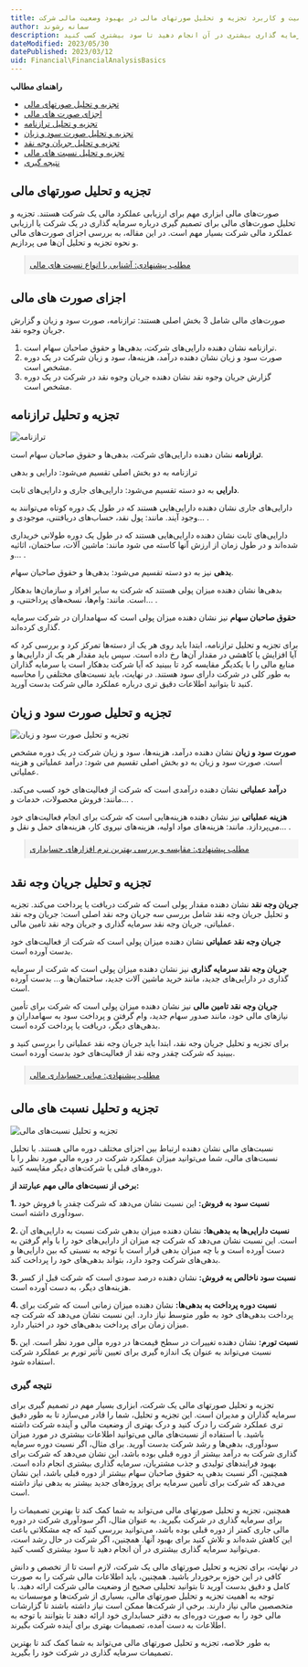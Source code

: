 ```yaml
---
title: اهمیت و کاربرد تجزیه و تحلیل صورتهای مالی در بهبود وضعیت مالی شرکت
author: سمانه رشوند  
description: تجزیه و تحلیل صورتهای مالی می‌تواند به شما کمک کند تا بهترین تصمیمات را برای سرمایه گذاری در شرکت بگیرید. به عنوان مثال، اگر سودآوری شرکت در دوره مالی جاری کمتر از دوره قبلی بوده باشد، می‌توانید بررسی کنید که چه مشکلاتی باعث این کاهش شده‌اند و تلاش کنید برای بهبود آنها. همچنین، اگر شرکت در حال رشد است، می‌توانید سرمایه گذاری بیشتری در آن انجام دهید تا سود بیشتری کسب کنید.
dateModified: 2023/05/30
datePublished: 2023/03/12
uid: Financial\FinancialAnalysisBasics
---
```

**راهنمای مطالب**

- [تجزیه و تحلیل صورتهای مالی](#تجزیه-و-تحلیل-صورتهای-مالی)
- [اجزای صورت های مالی](#اجزای-صورت-های-مالی)
- [تجزیه و تحلیل ترازنامه](#تجزیه-و-تحلیل-ترازنامه)
- [تجزیه و تحلیل صورت سود و زیان](#تجزیه-و-تحلیل-صورت-سود-و-زیان)
- [تجزیه و تحلیل جریان وجه نقد](#تجزیه-و-تحلیل-جریان-وجه-نقد)
- [تجزیه و تحلیل نسبت های مالی](#تجزیه-و-تحلیل-نسبت-های-مالی)
- [نتیجه گیری](#نتیجه-گیری)


## تجزیه و تحلیل صورتهای مالی
صورت‌های مالی ابزاری مهم برای ارزیابی عملکرد مالی یک شرکت هستند. تجزیه و تحلیل صورت‌های مالی برای تصمیم گیری درباره سرمایه گذاری در یک شرکت یا ارزیابی عملکرد مالی شرکت بسیار مهم است. در این مقاله، به بررسی اجزای صورت‌های مالی و نحوه تجزیه و تحلیل آن‌ها می پردازیم.

<blockquote style="background-color:#f5f5f5; padding:0.5rem">
<a href="https://www.hooshkar.com/Wiki/Financial/FinancialRatios" target="_blank">مطلب پیشنهادی: آشنایی با انواع نسبت های مالی</a></blockquote>

## اجزای صورت های مالی
صورت‌های مالی شامل 3 بخش اصلی هستند: ترازنامه، صورت سود و زیان و گزارش جریان وجوه نقد. 

1. ترازنامه نشان دهنده دارایی‌های شرکت، بدهی‌ها و حقوق صاحبان سهام است. 
2. صورت سود و زیان نشان دهنده درآمد، هزینه‌ها، سود و زیان شرکت در یک دوره مشخص است. 
3. گزارش جریان وجوه نقد نشان دهنده جریان وجوه نقد در شرکت در یک دوره مشخص است.

## تجزیه و تحلیل ترازنامه

![ترازنامه](./Images/BalanceSheetAccount.webp)

**ترازنامه** نشان دهنده دارایی‌های شرکت، بدهی‌ها و حقوق صاحبان سهام است. 

ترازنامه به دو بخش اصلی تقسیم می‌شود: دارایی‌ و بدهی

**دارایی‌** به دو دسته تقسیم می‌شود: دارایی‌های جاری و دارایی‌های ثابت. 

دارایی‌های جاری نشان دهنده دارایی‌هایی هستند که در طول یک دوره کوتاه می‌توانند به وجود آیند. مانند: پول نقد، حساب‌های دریافتنی، موجودی و... . 

دارایی‌های ثابت نشان دهنده دارایی‌هایی هستند که در طول یک دوره طولانی خریداری شده‌اند و در طول زمان از ارزش آنها کاسته می شود مانند: ماشین آلات، ساختمان، اثاثیه و... .

**بدهی** نیز به دو دسته تقسیم می‌شود: بدهی‌ها و حقوق صاحبان سهام.

بدهی‌ها نشان دهنده میزان پولی هستند که شرکت به سایر افراد و سازمان‌ها بدهکار است. مانند: وام‌ها، نسخه‌های پرداختنی، و... .

**حقوق صاحبان سهام** نیز نشان دهنده میزان پولی است که سهامداران در شرکت سرمایه گذاری کرده‌اند.

برای تجزیه و تحلیل ترازنامه، ابتدا باید روی هر یک از دسته‌ها تمرکز کرد و بررسی کرد که آیا افزایش یا کاهشی در مقدار آن‌ها رخ داده است. سپس باید مقدار هر یک از دارایی‌ها و منابع مالی را با یکدیگر مقایسه کرد تا ببینید که آیا شرکت بدهکار است یا سرمایه گذاران به طور کلی در شرکت دارای سود هستند. در نهایت، باید نسبت‌های مختلفی را محاسبه کنید تا بتوانید اطلاعات دقیق تری درباره عملکرد مالی شرکت بدست آورید. 

## تجزیه و تحلیل صورت سود و زیان

![تجزیه و تحلیل صورت سود و زیان](./Images/ProfitAndLossAnalysis.webp)

**صورت سود و زیان** نشان دهنده درآمد، هزینه‌ها، سود و زیان شرکت در یک دوره مشخص است. صورت سود و زیان به دو بخش اصلی تقسیم می شود: درآمد عملیاتی و هزینه عملیاتی. 

**درآمد عملیاتی** نشان دهنده درآمدی است که شرکت از فعالیت‌های خود کسب می‌کند. مانند: فروش محصولات، خدمات و... . 

**هزینه عملیاتی** نیز نشان دهنده هزینه‌هایی است که شرکت برای انجام فعالیت‌های خود می‌پردازد. مانند: هزینه‌های مواد اولیه، هزینه‌های نیروی کار، هزینه‌های حمل و نقل و... .

<blockquote style="background-color:#f5f5f5; padding:0.5rem">
<a href="https://www.hooshkar.com/Wiki/Financial/ComparisonFinancialSoftware" target="_blank">مطلب پیشنهادی: مقایسه و بررسی بهترین نرم افزارهای حسابداری</a></blockquote>

## تجزیه و تحلیل جریان وجه نقد

**جریان وجه نقد** نشان دهنده مقدار پولی است که شرکت دریافت یا پرداخت می‌کند. تجزیه و تحلیل جریان وجه نقد شامل بررسی سه جریان وجه نقد اصلی است: جریان وجه نقد عملیاتی، جریان وجه نقد سرمایه گذاری و جریان وجه نقد تامین مالی. 

**جریان وجه نقد عملیاتی** نشان دهنده میزان پولی است که شرکت از فعالیت‌های خود بدست آورده است.

**جریان وجه نقد سرمایه گذاری** نیز نشان دهنده میزان پولی است که شرکت ار سرمایه گذاری در دارایی‌های جدید، مانند خرید ماشین آلات جدید، ساختمان‌ها و... بدست آورده است. 

**جریان وجه نقد تامین مالی** نیز نشان دهنده میزان پولی است که شرکت برای تأمین نیازهای مالی خود، مانند صدور سهام جدید، وام گرفتن و پرداخت سود به سهامداران و بدهی‌های دیگر، دریافت یا پرداخت کرده است.

برای تجزیه و تحلیل جریان وجه نقد، ابتدا باید جریان وجه نقد عملیاتی را بررسی کنید و ببینید که شرکت چقدر وجه نقد از فعالیت‌های خود بدست آورده است. 

<blockquote style="background-color:#f5f5f5; padding:0.5rem">
<a href="https://www.hooshkar.com/Wiki/Financial/BasicsOfFinancialAccounting" target="_blank">مطلب پیشنهادی: مبانی حسابداری مالی</a></blockquote>

## تجزیه و تحلیل نسبت های مالی

![تجزیه و تحلیل نسبت‌های مالی](./Images/AnalysisOfFinancialRatios.webp)

نسبت‌های مالی نشان دهنده ارتباط بین اجزای مختلف دوره مالی هستند. با تحلیل نسبت‌های مالی، شما می‌توانید میزان عملکرد شرکت در دوره مالی مورد نظر را با دوره‌های قبلی یا شرکت‌های دیگر مقایسه کنید. 

**برخی از نسبت‌های مالی مهم عبارتند از:**

**1.	نسبت سود به فروش:** این نسبت نشان می‌دهد که شرکت چقدر با فروش خود سودآوری داشته است.

**2.	نسبت دارایی‌ها به بدهی‌ها:** نشان دهنده میزان بدهی شرکت نسبت به دارایی‌های آن است. این نسبت نشان می‌دهد که شرکت چه میزان از دارایی‌های خود را با وام گرفتن به دست آورده است و با چه میزان بدهی قرار است با توجه به نسبتی که بین دارایی‌ها و بدهی‌های شرکت وجود دارد، بتواند بدهی‌های خود را پرداخت کند.

**3.	نسبت سود ناخالص به فروش:** نشان دهنده درصد سودی است که شرکت قبل از کسر هزینه‌های دیگر، به دست آورده است.

**4.	نسبت دوره پرداخت به بدهی‌ها:** نشان دهنده میزان زمانی است که شرکت برای پرداخت بدهی‌های خود به طور متوسط نیاز دارد. این نسبت نشان می‌دهد که شرکت چه میزان زمان برای پرداخت بدهی‌های خود در اختیار دارد.

**5.	نسبت تورم:** نشان دهنده تغییرات در سطح قیمت‌ها در دوره مالی مورد نظر است. این نسبت می‌تواند به عنوان یک اندازه گیری برای تعیین تأثیر تورم بر عملکرد شرکت استفاده شود.


### نتیجه گیری
تجزیه و تحلیل صورتهای مالی یک شرکت، ابزاری بسیار مهم در تصمیم گیری برای سرمایه گذاران و مدیران است. این تجزیه و تحلیل، شما را قادر می‌سازد تا به طور دقیق تری عملکرد شرکت را درک کنید و درک بهتری از وضعیت مالی و آینده شرکت داشته باشید. با استفاده از نسبت‌های مالی می‌توانید اطلاعات بیشتری در مورد میزان سودآوری، بدهی‌ها و رشد شرکت بدست آورید. برای مثال، اگر نسبت دوره سرمایه گذاری شرکت به درآمد بیشتر از دوره قبلی بوده باشد، این نشان می‌دهد که شرکت برای بهبود فرایندهای تولیدی و جذب مشتریان، سرمایه گذاری بیشتری انجام داده است. همچنین، اگر نسبت بدهی به حقوق صاحبان سهام بیشتر از دوره قبلی باشد، این نشان می‌دهد که شرکت برای تأمین سرمایه برای پروژه‌های جدید بیشتر به بدهی نیاز داشته است.

همچنین، تجزیه و تحلیل صورتهای مالی می‌تواند به شما کمک کند تا بهترین تصمیمات را برای سرمایه گذاری در شرکت بگیرید. به عنوان مثال، اگر سودآوری شرکت در دوره مالی جاری کمتر از دوره قبلی بوده باشد، می‌توانید بررسی کنید که چه مشکلاتی باعث این کاهش شده‌اند و تلاش کنید برای بهبود آنها. همچنین، اگر شرکت در حال رشد است، می‌توانید سرمایه گذاری بیشتری در آن انجام دهید تا سود بیشتری کسب کنید.

در نهایت، برای تجزیه و تحلیل صورتهای مالی یک شرکت، لازم است تا از تخصص و دانش کافی در این حوزه برخوردار باشید. همچنین، باید اطلاعات مالی شرکت را به صورت کامل و دقیق بدست آورید تا بتوانید تحلیلی صحیح از وضعیت مالی شرکت ارائه دهید. با توجه به اهمیت تجزیه و تحلیل صورتهای مالی، بسیاری از شرکت‌ها و موسسات به متخصصین مالی نیاز دارند. برخی از شرکت‌ها ممکن است نیاز داشته باشند تا گزارشات مالی خود را به صورت دوره‌ای به دفتر حسابداری خود ارائه دهند تا بتوانند با توجه به اطلاعات به دست آمده، تصمیمات بهتری برای آینده شرکت بگیرند.

به طور خلاصه، تجزیه و تحلیل صورتهای مالی می‌تواند به شما کمک کند تا بهترین تصمیمات سرمایه گذاری در شرکت خود را بگیرید. 


[مقدمه]: #مقدمه
[اجزای صورت های مالی]: #اجزای-صورت-های-مالی
[تجزیه و تحلیل ترازنامه]: #تجزیه-و-تحلیل-ترازنامه
[تجزیه و تحلیل صورت سود و زیان]: #تجزیه-و-تحلیل-صورت-سود-و-زیان
[تجزیه و تحلیل جریان وجه نقد]: #تجزیه-و-تحلیل-جریان-وجه-نقد
[تجزیه و تحلیل نسبت های مالی]: #تجزیه-و-تحلیل-نسبت-های-مالی
[نتیجه گیری]: #نتیجه-گیری